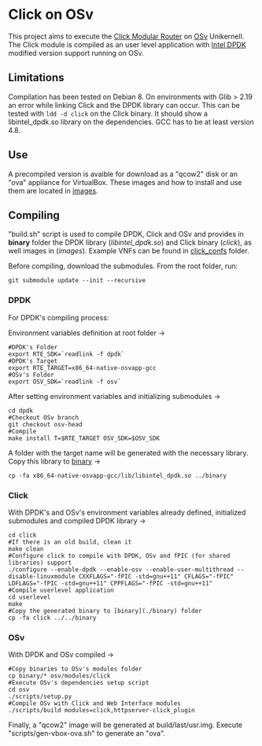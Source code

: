 # Click on OSv

This project aims to execute the [Click Modular Router](https://github.com/kohler/click) on [OSv](https://github.com/cloudius-systems/osv) Unikernell. The Click module is compiled as an user level application with [Intel DPDK](https://github.com/syuu1228/dpdk) modified version support running on OSv.

## Limitations
Compilation has been tested on Debian 8. On environments with Glib > 2.19 an error while linking Click and the DPDK library can occur. This can be tested with ```ldd -d click``` on the Click binary. It should show a libintel_dpdk.so library on the dependencies. GCC has to be at least version 4.8.

## Use

A precompiled version is avaible for download as a "qcow2" disk or an "ova" appliance for VirtualBox. These images and how to install and use them are located in [images](./images).

## Compiling

"build.sh" script is used to compile DPDK, Click and OSv and provides in **binary** folder the DPDK library (*libintel_dpdk.so*) and Click binary (*click*), as well images in (*images*). Example VNFs can be found in [click_confs](click_confs) folder.


Before compiling, download the submodules. From the root folder, run:

```
git submodule update --init --recursive
```

### DPDK

For DPDK's compiling process:

Environment variables definition at root folder ->
```
#DPDK's Folder
export RTE_SDK=`readlink -f dpdk`
#DPDK's Target
export RTE_TARGET=x86_64-native-osvapp-gcc
#OSv's Folder
export OSV_SDK=`readlink -f osv`
```

After setting environment variables and initializing submodules ->
```
cd dpdk
#Checkout OSv branch
git checkout osv-head
#Compile
make install T=$RTE_TARGET OSV_SDK=$OSV_SDK
```

A folder with the target name will be generated with the necessary library. Copy this library to [binary](./binary) ->
```
cp -fa x86_64-native-osvapp-gcc/lib/libintel_dpdk.so ../binary
```

### Click

With DPDK's and OSv's environment variables already defined, initialized submodules and compiled DPDK library ->
```
cd click
#If there is an old build, clean it
make clean
#Configure click to compile with DPDK, OSv and fPIC (for shared libraries) support
./configure --enable-dpdk --enable-osv --enable-user-multithread --disable-linuxmodule CXXFLAGS="-fPIC -std=gnu++11" CFLAGS="-fPIC" LDFLAGS="-fPIC -std=gnu++11" CPPFLAGS="-fPIC -std=gnu++11"
#Compile userlevel application
cd userlevel
make
#Copy the generated binary to [binary](./binary) folder
cp -fa click ../../binary
```

### OSv

With DPDK and OSv compiled ->
```
#Copy binaries to OSv's modules folder
cp binary/* osv/modules/click
#Execute OSv's dependencies setup script
cd osv
./scripts/setup.py
#Compile OSv with Click and Web Interface modules
./scripts/build modules=click,httpserver-click_plugin
```

Finally, a "qcow2" image will be generated at build/last/usr.img.
Execute "scripts/gen-vbox-ova.sh" to generate an "ova".
